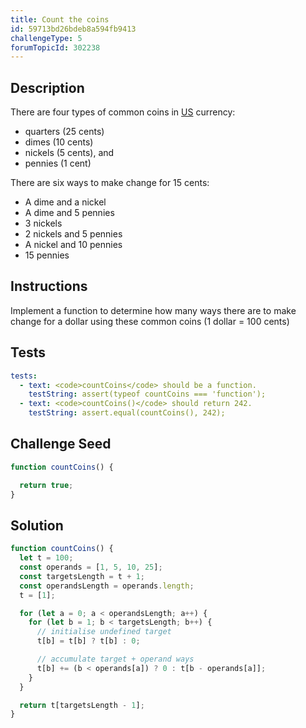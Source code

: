 ```yaml
---
title: Count the coins
id: 59713bd26bdeb8a594fb9413
challengeType: 5
forumTopicId: 302238
---
```


## Description

<section id='description'>

There are four types of common coins in [US](https://en.wikipedia.org/wiki/United_States) currency:

<ul>
  <li>quarters (25 cents)</li>
  <li>dimes (10 cents)</li>
  <li>nickels (5 cents), and</li>
  <li>pennies (1 cent)</li>
</ul>

<p>There are six ways to make change for 15 cents:</p>

<ul>
  <li>A dime and a nickel</li>
  <li>A dime and 5 pennies</li>
  <li>3 nickels</li>
  <li>2 nickels and 5 pennies</li>
  <li>A nickel and 10 pennies</li>
  <li>15 pennies</li>
</ul>

</section>

## Instructions

<section id='instructions'>

Implement a function to determine how many ways there are to make change for a dollar using these common coins (1 dollar = 100 cents)

</section>

## Tests

<section id='tests'>

```yml
tests:
  - text: <code>countCoins</code> should be a function.
    testString: assert(typeof countCoins === 'function');
  - text: <code>countCoins()</code> should return 242.
    testString: assert.equal(countCoins(), 242);

```

</section>

## Challenge Seed

<section id='challengeSeed'>

<div id='js-seed'>

```js
function countCoins() {

  return true;
}
```

</div>

</section>

## Solution

<section id='solution'>

```js
function countCoins() {
  let t = 100;
  const operands = [1, 5, 10, 25];
  const targetsLength = t + 1;
  const operandsLength = operands.length;
  t = [1];

  for (let a = 0; a < operandsLength; a++) {
    for (let b = 1; b < targetsLength; b++) {
      // initialise undefined target
      t[b] = t[b] ? t[b] : 0;

      // accumulate target + operand ways
      t[b] += (b < operands[a]) ? 0 : t[b - operands[a]];
    }
  }

  return t[targetsLength - 1];
}

```

</section>
